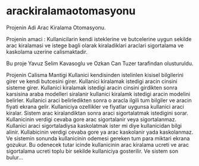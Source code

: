 # arackiralamaotomasyonu

Projenin Adi Arac Kiralama Otomasyonu.

Projenin amaci : Kullanicilarin kendi isteklerine ve butcelerine uygun sekilde arac kiralamasi ve istege bagli olarak kiraladiklari araclari sigortalama ve kaskolama uzerine calismaktadir.

Bu proje Yavuz Selim Kavasoglu ve Ozkan Can Tuzer tarafindan olusturuldu.

Projenin Calisma Mantigi
Kullanici kendisinden istelinlen kisisel bilgilerini girer ve kendi butcesini girer.
Kullanici kiralamak istedigi aracin cinsini sisteme girer.
Kullanici kiralamak istedigi aracin cinsini girdikten sonra karsisina araba modelleri siralanir kullanici kiralamk istedigi aracin modelini belirler.
Kullanici araci belirledikten sonra o aracla ilgili tum bilgiler ve aracin fiyati ekrana gelir.
Kullaniciya ozellikler ve fiyatlar uygunsa kullanici araci kiralar.
Sistem arac kiralandiktan sonra araci sigortalatmak istedigini sorar.
Kullanicinin verdigi cevaba gore arac sigortalanir veya sigortalanmaz.
Kullanici araci sigortaladiysa kaskolatmak ister mi diye kullanicidan bilgi alinir.
Kullabicinin verdigi cevaba gore ya arac kaskolanir yada kaskolanmaz.
Ve sistemin sonunda kullanicinin odemesi gereken tum para miktari ekrana gozukur.
Bu odenecek tutar icinde kullanicinin arac kiralama ucreti ve arac sigortalama ucreti toplu bir sekilde kullaniciya gosterilir.
Ve sistem son bulur...


